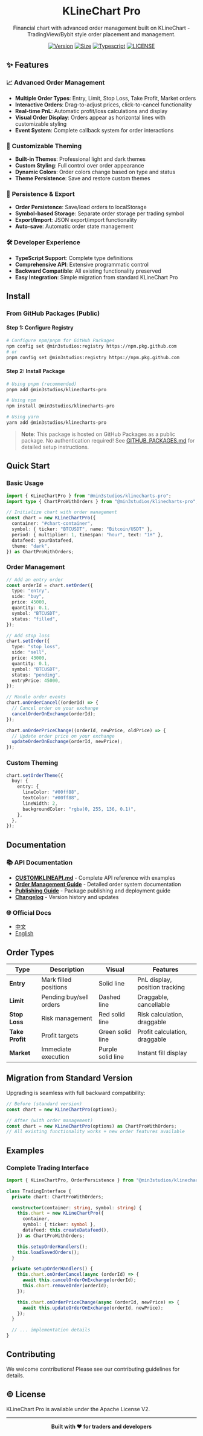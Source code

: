 <h1 align="center">KLineChart Pro</h1>
<p align="center">Financial chart with advanced order management built on KLineChart - TradingView/Bybit style order placement and management.</p>

<div align="center">

[![Version](https://badgen.net/npm/v/@klinecharts/pro)](https://www.npmjs.com/package/@klinecharts/pro)
[![Size](https://badgen.net/bundlephobia/minzip/@klinecharts/pro@latest)](https://bundlephobia.com/package/@klinecharts/pro@latest)
[![Typescript](https://badgen.net/npm/types/@klinecharts/pro)](dist/index.d.ts)
[![LICENSE](https://badgen.net/github/license/klinecharts/pro)](LICENSE)

</div>

## ✨ Features

### 📈 **Advanced Order Management**

- **Multiple Order Types**: Entry, Limit, Stop Loss, Take Profit, Market orders
- **Interactive Orders**: Drag-to-adjust prices, click-to-cancel functionality
- **Real-time PnL**: Automatic profit/loss calculations and display
- **Visual Order Display**: Orders appear as horizontal lines with customizable styling
- **Event System**: Complete callback system for order interactions

### 🎨 **Customizable Theming**

- **Built-in Themes**: Professional light and dark themes
- **Custom Styling**: Full control over order appearance
- **Dynamic Colors**: Order colors change based on type and status
- **Theme Persistence**: Save and restore custom themes

### 💾 **Persistence & Export**

- **Order Persistence**: Save/load orders to localStorage
- **Symbol-based Storage**: Separate order storage per trading symbol
- **Export/Import**: JSON export/import functionality
- **Auto-save**: Automatic order state management

### 🛠️ **Developer Experience**

- **TypeScript Support**: Complete type definitions
- **Comprehensive API**: Extensive programmatic control
- **Backward Compatible**: All existing functionality preserved
- **Easy Integration**: Simple migration from standard KLineChart Pro

## Install

### From GitHub Packages (Public)

#### Step 1: Configure Registry

```bash
# Configure npm/pnpm for GitHub Packages
npm config set @min3studios:registry https://npm.pkg.github.com
# or
pnpm config set @min3studios:registry https://npm.pkg.github.com
```

#### Step 2: Install Package

```bash
# Using pnpm (recommended)
pnpm add @min3studios/klinecharts-pro

# Using npm
npm install @min3studios/klinecharts-pro

# Using yarn
yarn add @min3studios/klinecharts-pro
```

> **Note**: This package is hosted on GitHub Packages as a public package. No authentication required! See [GITHUB_PACKAGES.md](GITHUB_PACKAGES.md) for detailed setup instructions.

## Quick Start

### Basic Usage

```typescript
import { KLineChartPro } from "@min3studios/klinecharts-pro";
import type { ChartProWithOrders } from "@min3studios/klinecharts-pro";

// Initialize chart with order management
const chart = new KLineChartPro({
  container: "#chart-container",
  symbol: { ticker: "BTCUSDT", name: "Bitcoin/USDT" },
  period: { multiplier: 1, timespan: "hour", text: "1H" },
  datafeed: yourDatafeed,
  theme: "dark",
}) as ChartProWithOrders;
```

### Order Management

```typescript
// Add an entry order
const orderId = chart.setOrder({
  type: "entry",
  side: "buy",
  price: 45000,
  quantity: 0.1,
  symbol: "BTCUSDT",
  status: "filled",
});

// Add stop loss
chart.setOrder({
  type: "stop_loss",
  side: "sell",
  price: 43000,
  quantity: 0.1,
  symbol: "BTCUSDT",
  status: "pending",
  entryPrice: 45000,
});

// Handle order events
chart.onOrderCancel((orderId) => {
  // Cancel order on your exchange
  cancelOrderOnExchange(orderId);
});

chart.onOrderPriceChange((orderId, newPrice, oldPrice) => {
  // Update order price on your exchange
  updateOrderOnExchange(orderId, newPrice);
});
```

### Custom Theming

```typescript
chart.setOrderTheme({
  buy: {
    entry: {
      lineColor: "#00ff88",
      textColor: "#00ff88",
      lineWidth: 2,
      backgroundColor: "rgba(0, 255, 136, 0.1)",
    },
  },
});
```

## Documentation

### 📚 **API Documentation**

- **[CUSTOMKLINEAPI.md](CUSTOMKLINEAPI.md)** - Complete API reference with examples
- **[Order Management Guide](src/orders/README.md)** - Detailed order system documentation
- **[Publishing Guide](PUBLISHING.md)** - Package publishing and deployment guide
- **[Changelog](CHANGELOG.md)** - Version history and updates

### 🌐 **Official Docs**

- [中文](https://pro.klinecharts.com)
- [English](https://pro.klinecharts.com/en-US)

## Order Types

| Type            | Description             | Visual            | Features                       |
| --------------- | ----------------------- | ----------------- | ------------------------------ |
| **Entry**       | Mark filled positions   | Solid line        | PnL display, position tracking |
| **Limit**       | Pending buy/sell orders | Dashed line       | Draggable, cancellable         |
| **Stop Loss**   | Risk management         | Red solid line    | Risk calculation, draggable    |
| **Take Profit** | Profit targets          | Green solid line  | Profit calculation, draggable  |
| **Market**      | Immediate execution     | Purple solid line | Instant fill display           |

## Migration from Standard Version

Upgrading is seamless with full backward compatibility:

```typescript
// Before (standard version)
const chart = new KLineChartPro(options);

// After (with order management)
const chart = new KLineChartPro(options) as ChartProWithOrders;
// All existing functionality works + new order features available
```

## Examples

### Complete Trading Interface

```typescript
import { KLineChartPro, OrderPersistence } from "@min3studios/klinecharts-pro";

class TradingInterface {
  private chart: ChartProWithOrders;

  constructor(container: string, symbol: string) {
    this.chart = new KLineChartPro({
      container,
      symbol: { ticker: symbol },
      datafeed: this.createDatafeed(),
    }) as ChartProWithOrders;

    this.setupOrderHandlers();
    this.loadSavedOrders();
  }

  private setupOrderHandlers() {
    this.chart.onOrderCancel(async (orderId) => {
      await this.cancelOrderOnExchange(orderId);
      this.chart.removeOrder(orderId);
    });

    this.chart.onOrderPriceChange(async (orderId, newPrice) => {
      await this.updateOrderOnExchange(orderId, newPrice);
    });
  }

  // ... implementation details
}
```

## Contributing

We welcome contributions! Please see our contributing guidelines for details.

## ©️ License

KLineChart Pro is available under the Apache License V2.

---

<div align="center">
  <strong>Built with ❤️ for traders and developers</strong>
</div>
